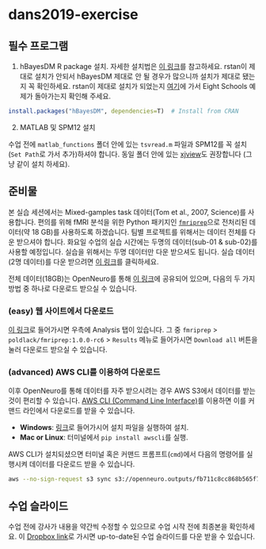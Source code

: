 # dans2019-exercise

## 필수 프로그램

1. hBayesDM R package 설치. 자세한 설치법은 [이 링크](https://github.com/CCS-Lab/hBayesDM)를 참고하세요. rstan이 제대로 설치가 안되서 hBayesDM 제대로 안 될 경우가 많으니까 설치가 제대로 됐는지 꼭 확인하세요. rstan이 제대로 설치가 되었는지 [여기](https://github.com/stan-dev/rstan/wiki/RStan-Getting-Started)에 가서 Eight Schools 예제가 돌아가는지 확인해 주세요. 

```r
install.packages("hBayesDM", dependencies=T)  # Install from CRAN
```

2. MATLAB 및 SPM12 설치

수업 전에 `matlab_functions` 폴더 안에 있는 `tsvread.m` 파일과 SPM12를 꼭 설치(`Set Path`로 가서 추가)하셔야 합니다. 동일 폴더 안에 있는 [xjview](http://www.alivelearn.net/xjview/)도 권장합니다 (그냥 같이 설치 하세요). 

## 준비물

본 실습 세션에서는 Mixed-gamples task 데이터(Tom et al., 2007, Science)를 사용합니다.
편의를 위해 fMRI 분석을 위한 Python 패키지인 [`fmriprep`][fmriprep]으로
전처리된 데이터(약 18 GB)를 사용하도록 하겠습니다. 팀별 프로젝트를 위해서는 데이터 전체를 다운 받으셔야 합니다. 화요일 수업의 실습 시간에는 두명의 데이터(sub-01 & sub-02)를 사용할 예정입니다. 실습을 위해서는 두명 데이터만 다운 받으셔도 됩니다. 실습 데이터(2명 데이터)를 다운 받으려면 [이 링크](https://www.dropbox.com/s/ejvxz68ghubfux3/tom2007_two_subjects.zip?dl=0)를 클릭하세요. 

전체 데이터(18GB)는 OpenNeuro를 통해 [이 링크][data]에 공유되어 있으며,
다음의 두 가지 방법 중 하나로 다운로드 받으실 수 있습니다.

[data]: https://openneuro.org/datasets/ds000005/versions/00001
[fmriprep]: https://github.com/poldracklab/fmriprep

### (easy) 웹 사이트에서 다운로드

[이 링크][data]로 들어가시면 우측에 Analysis 탭이 있습니다.
그 중 `fmriprep` > `poldlack/fmriprep:1.0.0-rc6` > `Results` 메뉴로 들어가시면
`Download all` 버튼을 눌러 다운로드 받으실 수 있습니다.

### (advanced) AWS CLI를 이용하여 다운로드

이후 OpenNeuro를 통해 데이터를 자주 받으시려는 경우 AWS S3에서 데이터를 받는
것이 편리할 수 있습니다. [AWS CLI (Command Line Interface)][aws-cli]를 이용하면
이를 커맨드 라인에서 다운로드를 받을 수 있습니다.

[aws-cli]: https://aws.amazon.com/ko/cli/

- **Windows**: [링크][aws-cli]로 들어가시어 설치 파일을 실행하여 설치.
- **Mac or Linux**: 터미널에서 `pip install awscli`를 실행.

AWS CLI가 설치되셨으면 터미널 혹은 커맨드 프롬프트(`cmd`)에서 다음의 명령어를
실행시켜 데이터를 다운로드 받을 수 있습니다.

```bash
aws --no-sign-request s3 sync s3://openneuro.outputs/fb711c8cc868b565f709f5690e408cb4/51598f96-48b1-44df-b775-e0ad10bd1e29 tom-data
```
## 수업 슬라이드

수업 전에 강사가 내용을 약간씩 수정할 수 있으므로 수업 시작 전에 최종본을 확인하세요. 이 [Dropbox link](https://www.dropbox.com/sh/4te1gco5aih47hf/AACsEKjO2qBRsi17vprhA3pta?dl=0)로 가시면 up-to-date된 수업 슬라이드를 다운 받을 수 있습니다. 
